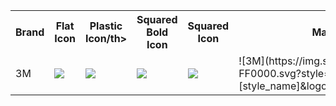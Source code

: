 <table><tr><th>Brand</th><th>Flat Icon</th><th>Plastic Icon/th><th>Squared Bold Icon</th><th>Squared Icon</th><th>Markdown </th></tr><tr><td>3M</td><td><img src='https://img.shields.io/badge/3m-FF0000.svg?style=flat&logo=3m&logoColor=white' /></td><td><img src='https://img.shields.io/badge/3m-FF0000.svg?style=plastic&logo=3m&logoColor=white' /></td><td><img src='https://img.shields.io/badge/3m-FF0000.svg?style=for-the-badge&logo=3m&logoColor=white' /></td><td><img src='https://img.shields.io/badge/3m-FF0000.svg?style=flat-square&logo=3m&logoColor=white' /></td><td>![3M](https://img.shields.io/badge/3m-FF0000.svg?style=[style_name]&logo=3m&logoColor=white)</td></tr>
</table></details>